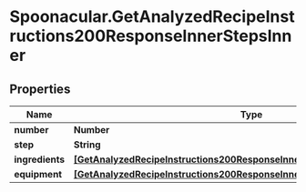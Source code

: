 # Spoonacular.GetAnalyzedRecipeInstructions200ResponseInnerStepsInner

## Properties

Name | Type | Description | Notes
------------ | ------------- | ------------- | -------------
**number** | **Number** |  | 
**step** | **String** |  | 
**ingredients** | [**[GetAnalyzedRecipeInstructions200ResponseInnerStepsInnerIngredientsInner]**](GetAnalyzedRecipeInstructions200ResponseInnerStepsInnerIngredientsInner.md) |  | [optional] 
**equipment** | [**[GetAnalyzedRecipeInstructions200ResponseInnerStepsInnerIngredientsInner]**](GetAnalyzedRecipeInstructions200ResponseInnerStepsInnerIngredientsInner.md) |  | [optional] 


